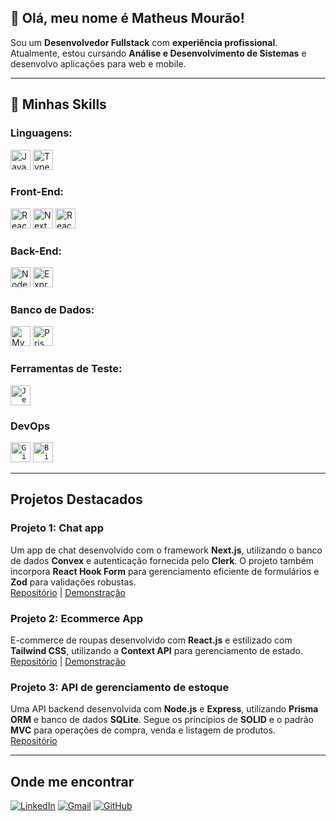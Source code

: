 ## 👋 Olá, meu nome é Matheus Mourão!


Sou um **Desenvolvedor Fullstack** com **experiência profissional**. Atualmente, estou cursando **Análise e Desenvolvimento de Sistemas** e desenvolvo aplicações para web e mobile.

---

## 🚀 Minhas Skills


### Linguagens:
<div>
  <img height="32" src="https://img.shields.io/badge/JavaScript-323330?style=for-the-badge&logo=javascript&logoColor=F7DF1E" alt="Javascript"/>
<img height="32" src="https://img.shields.io/badge/TypeScript-007ACC?style=for-the-badge&logo=typescript&logoColor=white" alt="Typescript"/>
</div>

### Front-End:
<div>
  <img height="32" src="https://img.shields.io/badge/React-20232A?style=for-the-badge&logo=react&logoColor=61DAFB" alt="React"/>
<img height="32" src="https://img.shields.io/badge/next.js-000000?style=for-the-badge&logo=nextdotjs&logoColor=white" alt="NextJs"/>
<img height="32" src="https://img.shields.io/badge/React_Native-20232A?style=for-the-badge&logo=react&logoColor=61DAFB" alt="ReactNative"/>
</div>

### Back-End:
<div>
<img height="32" src="https://img.shields.io/badge/Node.js-43853D?style=for-the-badge&logo=node.js&logoColor=white" alt="Node"/>
<img height="32" src="https://img.shields.io/badge/Express.js-000000?logo=express&logoColor=fff&style=flat" alt="Express"/>
</div>

### Banco de Dados:
<div>
<img height="32" src="https://img.shields.io/badge/MySQL-00000F?style=for-the-badge&logo=mysql&logoColor=white" alt="MySQL"/>
<img height="32" src="https://img.shields.io/badge/Prisma-3982CE?style=for-the-badge&logo=Prisma&logoColor=white" alt="Prisma"/>
</div>

### Ferramentas de Teste:
<code><img height="32" src="https://img.shields.io/badge/Jest-323330?style=for-the-badge&logo=Jest&logoColor=white" alt="Jest"/></code>

### **DevOps**

<code><img height="32" src="https://img.shields.io/badge/Git-E34F26?style=for-the-badge&logo=git&logoColor=white" alt="Git"/></code>
<code><img height="32" src="https://img.shields.io/badge/Bitbucket-330F63?style=for-the-badge&logo=bitbucket&logoColor=white" alt="BitBucket"/></code>

---

## Projetos Destacados
### Projeto 1: Chat app
Um app de chat desenvolvido com o framework **Next.js**, utilizando o banco de dados **Convex** e autenticação fornecida pelo **Clerk**. O projeto também incorpora **React Hook Form** para gerenciamento eficiente de formulários e **Zod** para validações robustas.</br>
[Repositório](https://github.com/Matheus-TC-Mourao/Chat-App) | [Demonstração](https://chat-app-mt.vercel.app/conversations)  

### Projeto 2: Ecommerce App
E-commerce de roupas desenvolvido com **React.js** e estilizado com **Tailwind CSS**, utilizando a **Context API** para gerenciamento de estado.</br>
[Repositório](https://github.com/Matheus-TC-Mourao/Ecommerce-ReactJs) | [Demonstração](https://ecommerce-reactjs-henna.vercel.app/)  

### Projeto 3: API de gerenciamento de estoque
Uma API backend desenvolvida com **Node.js** e **Express**, utilizando **Prisma ORM** e banco de dados **SQLite**. Segue os princípios de **SOLID** e o padrão **MVC** para operações de compra, venda e listagem de produtos. </br>
[Repositório](https://github.com/Matheus-TC-Mourao/API-Node) 

---
## Onde me encontrar

[![LinkedIn](https://img.shields.io/badge/LinkedIn-0077B5?style=for-the-badge&logo=linkedin&logoColor=white)](https://www.linkedin.com/in/matheus-mour%C3%A3o-13a838208/)
[![Gmail](https://img.shields.io/badge/Gmail-D14836?style=for-the-badge&logo=gmail&logoColor=white)](mailto:matheusmouraotc@gmail.com)
[![GitHub](https://img.shields.io/badge/GitHub-100000?style=for-the-badge&logo=github&logoColor=white)](https://github.com/Matheus-TC-Mourao)
